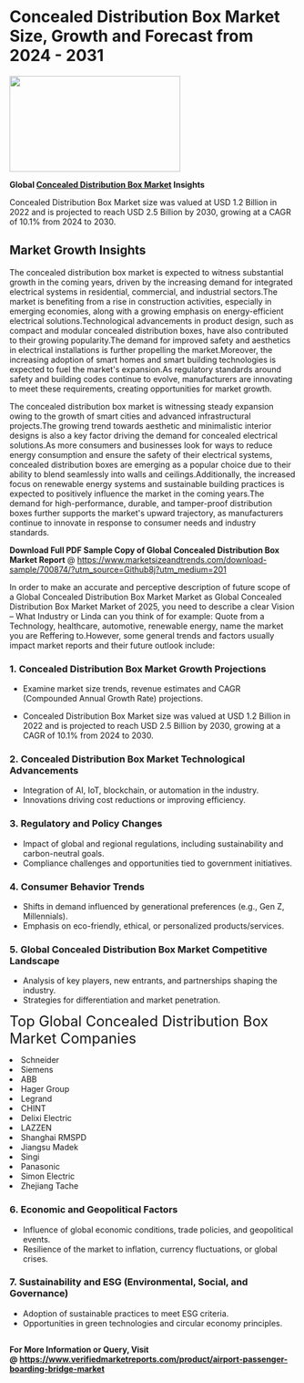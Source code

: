 <H1>Concealed Distribution Box Market Size, Growth and Forecast from 2024 - 2031</H1><img class="aligncenter size-medium wp-image-584254" src="https://thirdeyenews.in/wp-content/uploads/2024/09/Global-Market-Research-300x168.jpeg" alt="" width="300" height="168" /><p><strong>Global&nbsp;<a href="https://www.marketsizeandtrends.com/download-sample/700874/?utm_source=Github8j?utm_medium=201">Concealed Distribution Box Market</a> Insights</strong></p><p>Concealed Distribution Box Market size was valued at USD 1.2 Billion in 2022 and is projected to reach USD 2.5 Billion by 2030, growing at a CAGR of 10.1% from 2024 to 2030.</p><p><h2>Market Growth Insights</h2> <p>The concealed distribution box market is expected to witness substantial growth in the coming years, driven by the increasing demand for integrated electrical systems in residential, commercial, and industrial sectors.The market is benefiting from a rise in construction activities, especially in emerging economies, along with a growing emphasis on energy-efficient electrical solutions.Technological advancements in product design, such as compact and modular concealed distribution boxes, have also contributed to their growing popularity.The demand for improved safety and aesthetics in electrical installations is further propelling the market.Moreover, the increasing adoption of smart homes and smart building technologies is expected to fuel the market's expansion.As regulatory standards around safety and building codes continue to evolve, manufacturers are innovating to meet these requirements, creating opportunities for market growth.</p> <p>The concealed distribution box market is witnessing steady expansion owing to the growth of smart cities and advanced infrastructural projects.The growing trend towards aesthetic and minimalistic interior designs is also a key factor driving the demand for concealed electrical solutions.As more consumers and businesses look for ways to reduce energy consumption and ensure the safety of their electrical systems, concealed distribution boxes are emerging as a popular choice due to their ability to blend seamlessly into walls and ceilings.Additionally, the increased focus on renewable energy systems and sustainable building practices is expected to positively influence the market in the coming years.The demand for high-performance, durable, and tamper-proof distribution boxes further supports the market's upward trajectory, as manufacturers continue to innovate in response to consumer needs and industry standards.</p> <p><span class=""><strong>Download Full PDF Sample Copy of Global Concealed Distribution Box Market Report</strong> @ <a href="https://www.marketsizeandtrends.com/download-sample/700874/?utm_source=Github8j?utm_medium=201" target="_blank">https://www.marketsizeandtrends.com/download-sample/700874/?utm_source=Github8j?utm_medium=201</a></span></p><p>In order to make an accurate and perceptive description of future scope of a Global&nbsp;Concealed Distribution Box Market Market as Global&nbsp;Concealed Distribution Box Market Market of 2025, you need to describe a clear Vision &ndash; What Industry or Linda can you think of for example: Quote from a Technology, healthcare, automotive, renewable energy, name the market you are Reffering to.However, some general trends and factors usually impact market reports and their future outlook include:</p><h3>1.&nbsp;<strong>Concealed Distribution Box Market Growth Projections</strong></h3><ul><li>Examine market size trends, revenue estimates and CAGR (Compounded Annual Growth Rate) projections.</li><li><p>Concealed Distribution Box Market size was valued at USD 1.2 Billion in 2022 and is projected to reach USD 2.5 Billion by 2030, growing at a CAGR of 10.1% from 2024 to 2030.</p></li></ul><h3>2.&nbsp;<strong>Concealed Distribution Box Market Technological Advancements</strong></h3><ul><li>Integration of AI, IoT, blockchain, or automation in the industry.</li><li>Innovations driving cost reductions or improving efficiency.</li></ul><h3>3.&nbsp;<strong>Regulatory and Policy Changes</strong></h3><ul><li>Impact of global and regional regulations, including sustainability and carbon-neutral goals.</li><li>Compliance challenges and opportunities tied to government initiatives.</li></ul><h3>4.&nbsp;<strong>Consumer Behavior Trends</strong></h3><ul><li>Shifts in demand influenced by generational preferences (e.g., Gen Z, Millennials).</li><li>Emphasis on eco-friendly, ethical, or personalized products/services.</li></ul><h3>5.&nbsp;<strong>Global Concealed Distribution Box Market Competitive Landscape</strong></h3><ul><li>Analysis of key players, new entrants, and partnerships shaping the industry.</li><li>Strategies for differentiation and market penetration.</li></ul><p data-pm-slice="1 1 []"><span style="color: inherit; font-family: inherit; font-size: 25px;">Top Global Concealed Distribution Box Market Companies</span></p><div class="" data-test-id=""><p><li>Schneider</li><li> Siemens</li><li> ABB</li><li> Hager Group</li><li> Legrand</li><li> CHINT</li><li> Delixi Electric</li><li> LAZZEN</li><li> Shanghai RMSPD</li><li> Jiangsu Madek</li><li> Singi</li><li> Panasonic</li><li> Simon Electric</li><li> Zhejiang Tache</li></p></div><h3>6.&nbsp;<strong>Economic and Geopolitical Factors</strong></h3><ul><li>Influence of global economic conditions, trade policies, and geopolitical events.</li><li>Resilience of the market to inflation, currency fluctuations, or global crises.</li></ul><h3>7.&nbsp;<strong>Sustainability and ESG (Environmental, Social, and Governance)</strong></h3><ul><li>Adoption of sustainable practices to meet ESG criteria.</li><li>Opportunities in green technologies and circular economy principles.</li></ul><h2><strong style="font-size: 14px;">For More Information or Query, Visit @&nbsp;</strong><a style="background-color: #ffffff; font-size: 14px;" href="https://www.marketsizeandtrends.com/report/concealed-distribution-box-market/" target="_blank">https://www.verifiedmarketreports.com/product/airport-passenger-boarding-bridge-market</a></h2>